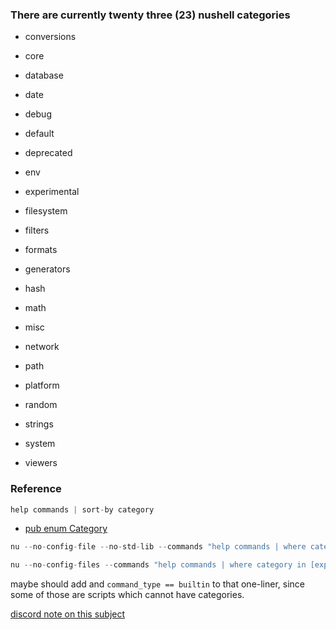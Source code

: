 
### There are currently twenty three (23) nushell categories

* conversions
* core
* database
* date
* debug

* default
* deprecated
* env
* experimental
* filesystem

* filters
* formats
* generators
* hash
* math

* misc
* network
* path
* platform
* random

* strings
* system
* viewers

### Reference

```rust
help commands | sort-by category
```

* [pub enum Category](https://github.com/nushell/nushell/blob/main/crates/nu-protocol/src/signature.rs)

```rust
nu --no-config-file --no-std-lib --commands "help commands | where category in [experimental, misc, default] | get name"

nu --no-config-files --commands "help commands | where category in [experimental, misc, default] and command_type != builtin | get name"
```

maybe should add and `command_type == builtin` to that one-liner, since some of those are scripts which cannot have categories.

[discord note on this subject](https://discord.com/channels/601130461678272522/683070703716925568/1138044215536926721)
